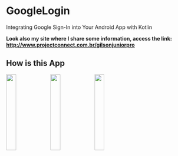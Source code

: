 # GoogleLogin
Integrating Google Sign-In into Your Android App with Kotlin

**Look also my site where I share some information, access the link: http://www.projectconnect.com.br/gilsonjuniorpro**

## How is this App

<img src="http://www.projectconnect.com.br/github_imagens/Screenshot_20180612-113715.png" width="23%"></img>
<img src="http://www.projectconnect.com.br/github_imagens/Screenshot_20180612-113719.png" width="23%"></img>
<img src="http://www.projectconnect.com.br/github_imagens/Screenshot_20180612-113726.png" width="23%"></img>
